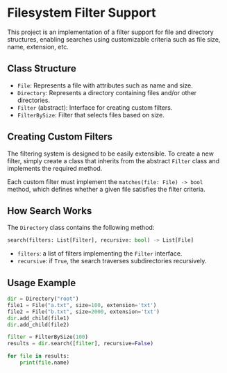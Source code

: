 # Filesystem Filter Support

This project is an implementation of a filter support for file and directory structures, enabling searches using customizable criteria such as file size, name, extension, etc.

## Class Structure

- `File`: Represents a file with attributes such as name and size.
- `Directory`: Represents a directory containing files and/or other directories.
- `Filter` (abstract): Interface for creating custom filters.
- `FilterBySize`: Filter that selects files based on size.

## Creating Custom Filters

The filtering system is designed to be easily extensible. To create a new filter, simply create a class that inherits from the abstract `Filter` class and implements the required method.

Each custom filter must implement the `matches(file: File) -> bool` method, which defines whether a given file satisfies the filter criteria.

## How Search Works

The `Directory` class contains the following method:

```python
search(filters: List[Filter], recursive: bool) -> List[File]
```

- `filters`: a list of filters implementing the `Filter` interface.
- `recursive`: if `True`, the search traverses subdirectories recursively.

## Usage Example

```python
dir = Directory("root")
file1 = File("a.txt", size=100, extension='txt')
file2 = File("b.txt", size=2000, extension='txt')
dir.add_child(file1)
dir.add_child(file2)

filter = FilterBySize(100)
results = dir.search([filter], recursive=False)

for file in results:
    print(file.name)
```